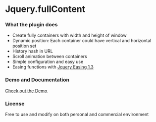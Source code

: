 # Jquery.fullContent

### What the plugin does

* Create fully containers with width and height of window
* Dynamic position: Each container could have vertical and horizontal position set
* History hash in URL
* Scroll animation between containers
* Simple configuration and easy use
* Easing functions with [Jquery Easing 1.3](https://github.com/gdsmith/jquery.easing)

### Demo and Documentation

[Check out the Demo](http://www.zehfernandes.com/jquery.fullContent/).

### License

Free to use and modify on both personal and commercial environment
